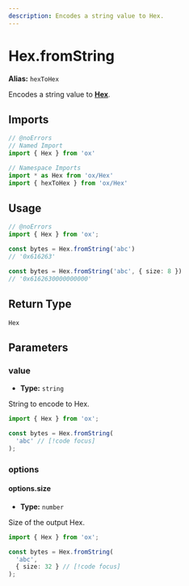 ```yaml
---
description: Encodes a string value to Hex.
---
```


# Hex.fromString

**Alias:** `hexToHex`

Encodes a string value to **[Hex](/api/hex)**.

## Imports

```ts twoslash
// @noErrors
// Named Import 
import { Hex } from 'ox'

// Namespace Imports
import * as Hex from 'ox/Hex'
import { hexToHex } from 'ox/Hex'
```

## Usage

```ts twoslash
// @noErrors
import { Hex } from 'ox';

const bytes = Hex.fromString('abc')
// '0x616263'

const bytes = Hex.fromString('abc', { size: 8 })
// '0x6162630000000000'
```

## Return Type

`Hex`

## Parameters

### value

- **Type:** `string`

String to encode to Hex.

```ts twoslash
import { Hex } from 'ox';

const bytes = Hex.fromString(
  'abc' // [!code focus]
);
```

### options

#### options.size

- **Type:** `number`

Size of the output Hex.

```ts twoslash
import { Hex } from 'ox';

const bytes = Hex.fromString(
  'abc',
  { size: 32 } // [!code focus]
);
```
